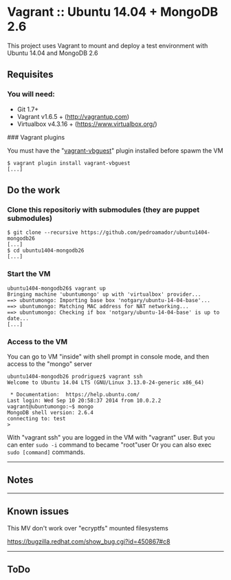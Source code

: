 # Vagrant :: Ubuntu 14.04 + MongoDB 2.6

This project uses Vagrant to mount and deploy a test environment with Ubuntu 14.04 and MongoDB 2.6

## Requisites

### You will need:

  * Git 1.7+
  * Vagrant v1.6.5 + (http://vagrantup.com)
  * Virtualbox v4.3.16 + (https://www.virtualbox.org/)

### Vagrant plugins

You must have the "[vagrant-vbguest](https://github.com/dotless-de/vagrant-vbguest)" plugin installed before spawm the VM

    $ vagrant plugin install vagrant-vbguest
    [...]

## Do the work

### Clone this repositoriy with submodules (they are puppet submodules)

    $ git clone --recursive https://github.com/pedroamador/ubuntu1404-mongodb26
    [...]
    $ cd ubuntu1404-mongodb26
    [...]

### Start the VM

    ubuntu1404-mongodb26$ vagrant up
    Bringing machine 'ubuntumongo' up with 'virtualbox' provider...
    ==> ubuntumongo: Importing base box 'notgary/ubuntu-14-04-base'...
    ==> ubuntumongo: Matching MAC address for NAT networking...
    ==> ubuntumongo: Checking if box 'notgary/ubuntu-14-04-base' is up to date...
    [...]

### Access to the VM

You can go to VM "inside" with shell prompt in console mode, and then access to the "mongo" server

    ubuntu1404-mongodb26 prodriguez$ vagrant ssh
    Welcome to Ubuntu 14.04 LTS (GNU/Linux 3.13.0-24-generic x86_64)

     * Documentation:  https://help.ubuntu.com/
    Last login: Wed Sep 10 20:58:37 2014 from 10.0.2.2
    vagrant@ubuntumongo:~$ mongo
    MongoDB shell version: 2.6.4
    connecting to: test
    > 

With "vagrant ssh" you are logged in the VM with "vagrant" user. 
But you can enter `sudo -i` command to became "root"user
Or you can also exec `sudo [command]` commands.

---

## Notes

---

## Known issues

This MV don't work over "ecryptfs" mounted filesystems

https://bugzilla.redhat.com/show_bug.cgi?id=450867#c8

---

## ToDo
